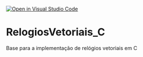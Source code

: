 [![Open in Visual Studio Code](https://classroom.github.com/assets/open-in-vscode-718a45dd9cf7e7f842a935f5ebbe5719a5e09af4491e668f4dbf3b35d5cca122.svg)](https://classroom.github.com/online_ide?assignment_repo_id=13727687&assignment_repo_type=AssignmentRepo)
# RelogiosVetoriais_C
Base para a implementação de relógios vetoriais em C
